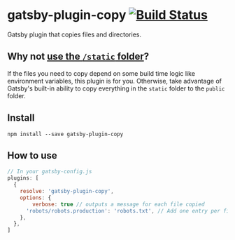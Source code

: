 # gatsby-plugin-copy [![Build Status](https://travis-ci.org/Aquilio/gatsby-plugin-copy.svg?branch=master)](https://travis-ci.org/Aquilio/gatsby-plugin-copy.svg?branch=master)

Gatsby plugin that copies files and directories.

## Why not [use the `/static` folder](https://www.gatsbyjs.org/docs/adding-images-fonts-files/#using-the-static-folder)?

If the files you need to copy depend on some build time logic like environment variables, this plugin is for you. Otherwise, take advantage of Gatsby's built-in ability to copy everything in the `static` folder to the `public` folder.

## Install

`npm install --save gatsby-plugin-copy`

## How to use

```javascript
// In your gatsby-config.js
plugins: [
  {
    resolve: 'gatsby-plugin-copy',
    options: {
        verbose: true // outputs a message for each file copied
      'robots/robots.production': 'robots.txt', // Add one entry per file to copy
    },
  },
]
```

